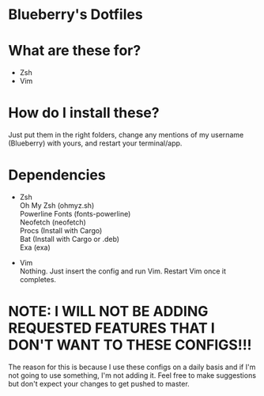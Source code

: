 # Blueberry's Dotfiles  

# What are these for?
* Zsh
* Vim

# How do I install these?
Just put them in the right folders, change any mentions of my username (Blueberry) with yours, and restart your terminal/app.

# Dependencies
* Zsh  
Oh My Zsh (ohmyz.sh)  
Powerline Fonts (fonts-powerline)  
Neofetch (neofetch)  
Procs (Install with Cargo)  
Bat (Install with Cargo or .deb)  
Exa (exa)  
  
* Vim  
Nothing. Just insert the config and run Vim. Restart Vim once it completes.


# NOTE: I WILL NOT BE ADDING REQUESTED FEATURES THAT I DON'T WANT TO THESE CONFIGS!!!
The reason for this is because I use these configs on a daily basis and if I'm not going to use something, I'm not adding it. Feel free to make suggestions but don't expect your changes to get pushed to master.
